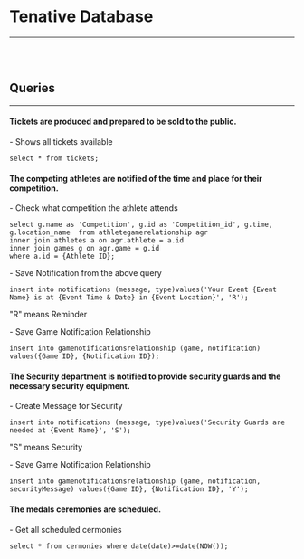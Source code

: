 <h1>Tenative Database</h1>
<hr>
<br>
<br>
<h2>Queries</h2>
<hr>

<h4>Tickets are produced and prepared to be sold to the public.</h4>
<tb><p>- Shows all tickets available</p>
<tb><code>select * from tickets;</code>

<br>
<h4>The competing athletes are notified of the time and place for their competition.</h4>
<p>- Check what competition the athlete attends</p>
<code>select g.name as 'Competition', g.id as 'Competition_id', g.time, g.location_name  from athletegamerelationship agr
inner join athletes a on agr.athlete = a.id
inner join games g on agr.game = g.id
where a.id = {Athlete ID};
</code>
<p>- Save Notification from the above query</p>
<code>insert into notifications (message, type)values('Your Event {Event Name} is at {Event Time & Date} in {Event Location}', 'R');</code>
<p>"R" means Reminder</p>
<p>- Save Game Notification Relationship</p>
<code>insert into gamenotificationsrelationship (game, notification) values({Game ID}, {Notification ID});</code>
<br>

<h4>The Security department is notified to provide security guards and the necessary security equipment.</h4>
<tb><p>- Create Message for Security</p>
<tb><code>insert into notifications (message, type)values('Security Guards are needed at {Event Name}', 'S');</code>
<p>"S" means Security</p>
<p>- Save Game Notification Relationship</p>
<code>insert into gamenotificationsrelationship (game, notification, securityMessage) values({Game ID}, {Notification ID}, 'Y');</code>
<br>

<h4>The medals ceremonies are scheduled.</h4>
<tb><p>- Get all scheduled cermonies</p>
<tb><code>select * from cermonies where date(date)>=date(NOW());</code>
